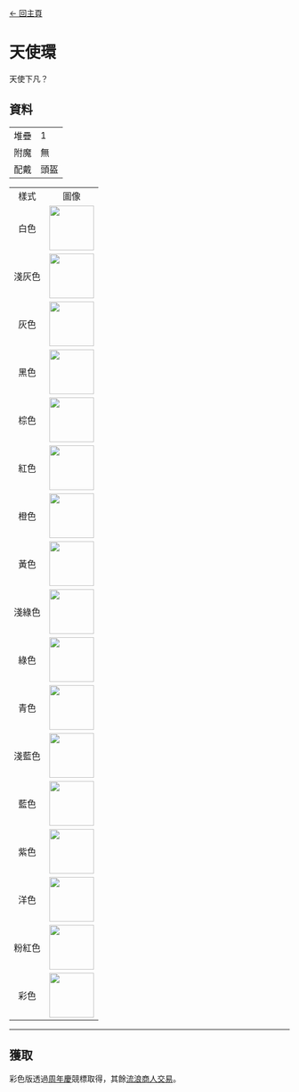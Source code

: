 [← 回主頁](../)
# 天使環
天使下凡？

## 資料
<table>
    <tr><td align="end">堆疊</td><td>1</td></tr>
    <tr><td align="end">附魔</td><td>無</td></tr>
    <tr><td align="end">配戴</td><td>頭盔</td></tr>
</table>
<table>
    <tr><td align="center">樣式</td><td align="center">圖像</td></tr>
    <tr><td align="center">白色</td><td><img src="https://i.imgur.com/ymQfXnG.png" height="80"/></td></tr>
    <tr><td align="center">淺灰色</td><td><img src="https://i.imgur.com/xtX6NUT.png" height="80"/></td></tr>
    <tr><td align="center">灰色</td><td><img src="https://i.imgur.com/Of2SjIo.png" height="80"/></td></tr>
    <tr><td align="center">黑色</td><td><img src="https://i.imgur.com/VdtH3zZ.png" height="80"/></td></tr>
    <tr><td align="center">棕色</td><td><img src="https://i.imgur.com/BErUa75.png" height="80"/></td></tr>
    <tr><td align="center">紅色</td><td><img src="https://i.imgur.com/JmeounM.png" height="80"/></td></tr>
    <tr><td align="center">橙色</td><td><img src="https://i.imgur.com/DwUteE9.png" height="80"/></td></tr>
    <tr><td align="center">黃色</td><td><img src="https://i.imgur.com/3y9pSLb.png" height="80"/></td></tr>
    <tr><td align="center">淺綠色</td><td><img src="https://i.imgur.com/d3FtHUw.png" height="80"/></td></tr>
    <tr><td align="center">綠色</td><td><img src="https://i.imgur.com/YiFSuYG.png" height="80"/></td></tr>
    <tr><td align="center">青色</td><td><img src="https://i.imgur.com/fQ9YVIy.png" height="80"/></td></tr>
    <tr><td align="center">淺藍色</td><td><img src="https://i.imgur.com/iJnP9zV.png" height="80"/></td></tr>
    <tr><td align="center">藍色</td><td><img src="https://i.imgur.com/gmsu4WY.png" height="80"/></td></tr>
    <tr><td align="center">紫色</td><td><img src="https://i.imgur.com/lCPIDMI.png" height="80"/></td></tr>
    <tr><td align="center">洋色</td><td><img src="https://i.imgur.com/pzs5wzJ.png" height="80"/></td></tr>
    <tr><td align="center">粉紅色</td><td><img src="https://i.imgur.com/3v5X094.png" height="80"/></td></tr>
    <tr><td align="center">彩色</td><td><img src="https://i.imgur.com/ojKGaam.gif" height="80"/></td></tr>
</table>

---

## 獲取
彩色版透過[周年慶](../feature/anniversary.md)競標取得，其餘[流浪商人交易](../feature/enhanced_wandering_trader.md)。